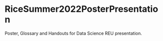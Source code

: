 # RiceSummer2022PosterPresentation
Poster, Glossary and Handouts for Data Science REU presentation.
